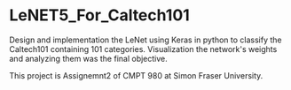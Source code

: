 # LeNET5_For_Caltech101
Design and implementation the LeNet using Keras in python to classify the Caltech101 containing  101 categories. Visualization the network's weights and analyzing them was the final objective.

This project is Assignemnt2 of CMPT 980 at Simon Fraser University.
